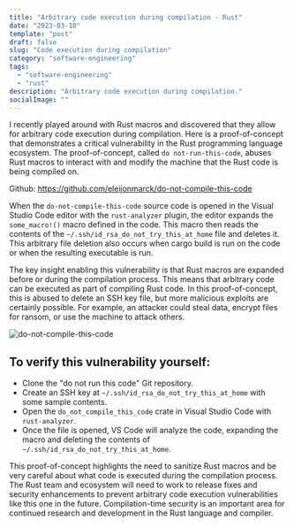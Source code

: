 ```yaml
---
title: "Arbitrary code execution during compilation - Rust"
date: "2023-03-18"
template: "post"
draft: false
slug: "Code execution during compilation"
category: "software-engineering"
tags:
  - "software-engineering"
  - "rust"
description: "Arbitrary code execution during compilation."
socialImage: ""
---
```


I recently played around with Rust macros and discovered that they allow for arbitrary code execution during compilation. Here is a proof-of-concept that demonstrates a critical vulnerability in the Rust programming language ecosystem. The proof-of-concept, called `do not-run-this-code`, abuses Rust macros to interact with and modify the machine that the Rust code is being compiled on.

Github: https://github.com/eleijonmarck/do-not-compile-this-code

When the `do-not-compile-this-code` source code is opened in the Visual Studio Code editor with the `rust-analyzer` plugin, the editor expands the `some_macro!()` macro defined in the code. This macro then reads the contents of the `~/.ssh/id_rsa_do_not_try_this_at_home` file and deletes it. This arbitrary file deletion also occurs when cargo build is run on the code or when the resulting executable is run.

The key insight enabling this vulnerability is that Rust macros are expanded before or during the compilation process. This means that arbitrary code can be executed as part of compiling Rust code. In this proof-of-concept, this is abused to delete an SSH key file, but more malicious exploits are certainly possible. For example, an attacker could steal data, encrypt files for ransom, or use the machine to attack others.


![do-not-compile-this-code](/assets/blog/code-execution-during-runtime.gif)

## To verify this vulnerability yourself:

- Clone the "do not run this code" Git repository.
- Create an SSH key at `~/.ssh/id_rsa_do_not_try_this_at_home` with some sample contents.
- Open the `do_not_compile_this_code` crate in Visual Studio Code with `rust-analyzer`.
- Once the file is opened, VS Code will analyze the code, expanding the macro and deleting the contents of `~/.ssh/id_rsa_do_not_try_this_at_home`.

This proof-of-concept highlights the need to sanitize Rust macros and be very careful about what code is executed during the compilation process. The Rust team and ecosystem will need to work to release fixes and security enhancements to prevent arbitrary code execution vulnerabilities like this one in the future. Compilation-time security is an important area for continued research and development in the Rust language and compiler.